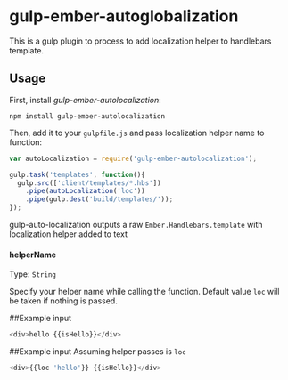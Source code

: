 # gulp-ember-autoglobalization

This is a gulp plugin to process to add localization helper to handlebars template.

## Usage

First, install _gulp-ember-autolocalization_:

```shell
npm install gulp-ember-autolocalization
```

Then, add it to your `gulpfile.js` and pass localization helper name to function: 

```javascript
var autoLocalization = require('gulp-ember-autolocalization');

gulp.task('templates', function(){
  gulp.src(['client/templates/*.hbs'])
    .pipe(autoLocalization('loc'))
    .pipe(gulp.dest('build/templates/'));
});
```

gulp-auto-localization outputs a raw `Ember.Handlebars.template` with localization helper added to text 



#### helperName
Type: `String`

Specify your helper name while calling the function. Default value `loc` will be taken if nothing is passed. 


##Example input

```javascript
<div>hello {{isHello}}</div>
```

##Example input
Assuming helper passes is `loc`

```javascript
<div>{{loc 'hello'}} {{isHello}}</div>
```